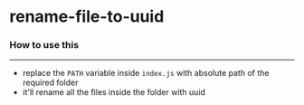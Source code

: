 # rename-file-to-uuid

### How to use this

---

- replace the `PATH` variable inside `index.js` with absolute path of the required folder
- it'll rename all the files inside the folder with uuid
